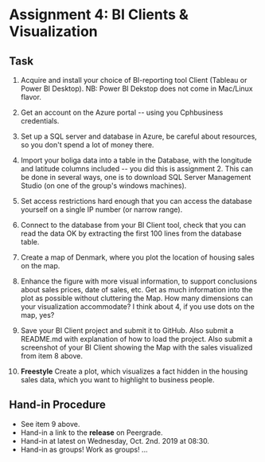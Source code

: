 # Assignment 4: BI Clients & Visualization

## Task

  1. Acquire and install your choice of BI-reporting tool Client (Tableau or Power BI Desktop). NB: Power BI Dekstop does not come in Mac/Linux flavor.

  2. Get an account on the Azure portal -- using you Cphbusiness credentials. 

  3. Set up a SQL server and database in Azure, be careful about resources, so you don't spend a lot of money there.

  4. Import your boliga data into a table in the Database, with the longitude and latitude columns included -- you did this is assignment 2. This can be done in several ways, one is to download SQL Server Management Studio (on one of the group's windows machines).

  5. Set access restrictions hard enough that you can access the database yourself on a single IP number (or narrow range). 

  6. Connect to the database from your BI Client tool, check that you can read the data OK by extracting the first 100 lines from the database table.

  7. Create a map of Denmark, where you plot the location of housing sales on the map. 

  8. Enhance the figure with more visual information, to support conclusions about sales prices, date of sales, etc. Get as much information into the plot as possible without cluttering the Map. How many dimensions can your visualization accommodate? I think about 4, if you use dots on the map, yes?

  9. Save your BI Client project and submit it to GitHub. Also submit a README.md with explanation of how to load the project. Also submit a screenshot of your BI Client showing the Map with the sales visualized from item 8 above.

  7. **Freestyle** Create a plot, which visualizes a fact hidden in the housing sales data, which you want to highlight to business people.

## Hand-in Procedure

  * See item 9 above.
  * Hand-in a link to the **release** on Peergrade.
  * Hand-in at latest on Wednesday, Oct. 2nd. 2019 at 08:30. 
  * Hand-in as groups! Work as groups! ...

